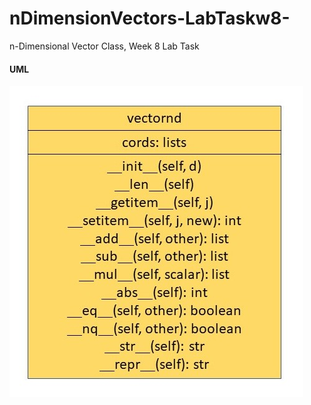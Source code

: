 # nDimensionVectors-LabTaskw8-
n-Dimensional Vector Class, Week 8 Lab Task

#### UML
![UML DIAGRAM](UML.jpg)